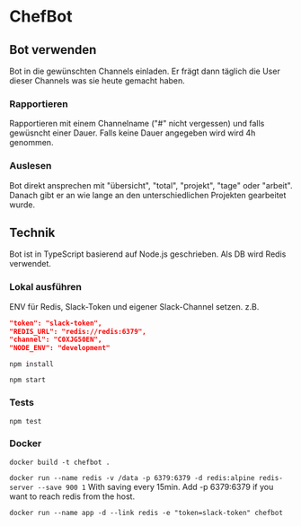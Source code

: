 # ChefBot

## Bot verwenden

Bot in die gewünschten Channels einladen. Er frägt dann täglich die User dieser Channels was sie heute gemacht haben.

### Rapportieren

Rapportieren mit einem Channelname ("#" nicht vergessen) und falls gewüsncht einer Dauer. Falls keine Dauer angegeben wird wird 4h genommen.

### Auslesen

Bot direkt ansprechen mit "übersicht", "total", "projekt", "tage" oder "arbeit". Danach gibt er an wie lange an den unterschiedlichen Projekten gearbeitet wurde.


## Technik

Bot ist in TypeScript basierend auf Node.js geschrieben. Als DB wird Redis verwendet.

### Lokal ausführen

ENV für Redis, Slack-Token und eigener Slack-Channel setzen.
z.B.

```json
"token": "slack-token",
"REDIS_URL": "redis://redis:6379",
"channel": "C0XJG50EN",
"NODE_ENV": "development"
```

`npm install`

`npm start`

### Tests

`npm test`

### Docker

`docker build -t chefbot .`

`docker run --name redis -v /data -p 6379:6379 -d redis:alpine redis-server --save 900 1` 
With saving every 15min. Add -p 6379:6379 if you want to reach redis from the host.

`docker run --name app -d --link redis -e "token=slack-token" chefbot`

